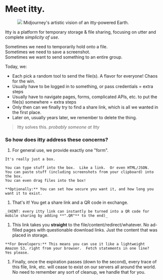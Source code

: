 <script>
  export let data
  import earth from '$lib/assets/earth-art.png'

  // let { quote } = data
</script>

# Meet <span class="accent">it<strike>t</strike>y</span>.

<main>
  <figure id="earth" class="float-right">
    <img src={earth} class="right" />
    <caption>Midjourney's artistic vision 
    of an itty-powered Earth.</caption>
  </figure>

  Itty is a platform for temporary storage & file sharing, focusing on utter and complete _simplicity of use_.


  Sometimes we need to temporarily hold onto a file.  
  Sometimes we need to save a screenshot.  
  Sometimes we want to send something to an entire group.  

  Today, we:

  - Each pick a random tool to send the file(s).  A flavor for everyone!  Chaos for the win.
  - Usually have to be logged in to something, or pass credentials = extra steps
  - Usually have to navigate pages, forms, complicated APIs, etc. to put the file(s) somewhere = extra steps
  - Only then can we finally try to find a share link, which is all we wanted in the first place.
  - Later on, usually years later, we remember to delete the thing.

  > Itty solves this. 
    <cite>probably someone at Itty</cite>

  ### So how does itty address these concerns?

  1. For general use, we provide exactly one "form".

    It's really just a box.

    You can type stuff into the box.  Like a link.  Or even HTML/JSON.  
    You can paste stuff (including screenshots from your clipboard) into the box.  
    You can even drag files into the box!

    **Optionally:** You can set how secure you want it, and how long you want it to exist.

  1. That's it!  You get a share link and a QR code in exchange.

    _(HINT: every itty link can instantly be turned into a QR code for mobile sharing by adding **".QR"** to the end)_

  1. This link takes you **straight** to the file/content/redirect/whatever.  No ad-filled pages with questionable download links.  Just the content that was placed in storage.  

    **For Developers:** This means you can use it like a lightweight Amazon S3, right from your browser.  Fetch statements in one line?  Yes please.

  1. Finally, once the expiration passes (down to the second), every trace of this file, link, etc. will cease to exist on our servers all around the world.  No need to remember any sort of cleanup, we handle that for you.

</main>

<!-- STYLES -->
<style lang="scss">
  h2 {
    margin-top: -0.8em;
    margin-bottom: 1em;
  }


  #earth {
    max-width: clamp(10em, 50vw, 30em);

    caption {
      margin-top: -1em;
    }

    img {
      opacity: 0.85;
      z-index: -1;
      margin-top: -5rem;
      transition: opacity 1s ease;
    }

    &:hover {
      img {
        opacity: 1;
      }
    }

    @media (prefers-color-scheme: dark) {
      img {
        filter: invert(0.95);
      }
    }

    
  }

  @media screen and (max-width: 35em) {
    #earth {
      display: none;
    }      
  }
</style>
